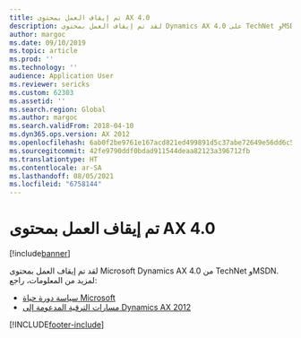 ```yaml
---
title: تم إيقاف العمل بمحتوى AX 4.0
description: لقد تم إيقاف العمل بمحتوى Dynamics AX 4.0 على TechNet وMSDN.
author: margoc
ms.date: 09/10/2019
ms.topic: article
ms.prod: ''
ms.technology: ''
audience: Application User
ms.reviewer: sericks
ms.custom: 62303
ms.assetid: ''
ms.search.region: Global
ms.author: margoc
ms.search.validFrom: 2018-04-10
ms.dyn365.ops.version: AX 2012
ms.openlocfilehash: 6ab0f2be9761e167acd821ed499891d5c37abe72649e56dd6c5c6077780c6e5d
ms.sourcegitcommit: 42fe9790ddf0bdad911544deaa82123a396712fb
ms.translationtype: HT
ms.contentlocale: ar-SA
ms.lasthandoff: 08/05/2021
ms.locfileid: "6758144"
---
```

# <a name="ax-40-content-that-has-been-retired"></a>تم إيقاف العمل بمحتوى AX 4.0

[!include[banner](../includes/banner.md)]

لقد تم إيقاف العمل بمحتوى Microsoft Dynamics AX 4.0 من TechNet وMSDN. لمزيد من المعلومات، راجع:

- [سياسة دورة حياة Microsoft](https://support.microsoft.com/lifecycle/search?alpha=Microsoft%20Dynamics%20AX%204.0)
- [مسارات الترقية المدعومة إلى Dynamics AX 2012](/dynamicsax-2012/appuser-itpro/supported-upgrade-paths)


[!INCLUDE[footer-include](../../../includes/footer-banner.md)]